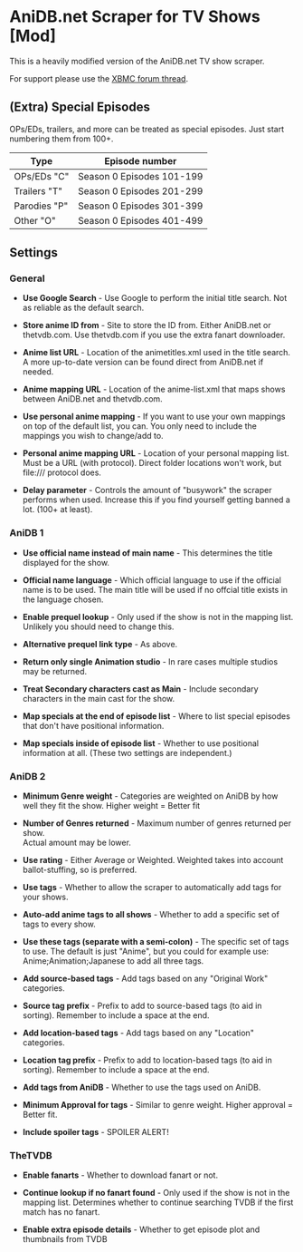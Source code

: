 AniDB.net Scraper for TV Shows [Mod]
====================================
This is a heavily modified version of the AniDB.net TV show scraper.

For support please use the [XBMC forum thread](http://forum.xbmc.org/showthread.php?tid=142835).

(Extra) Special Episodes
------------------------
OPs/EDs, trailers, and more can be treated as special episodes.  Just start numbering them from 100+.

|    Type     |     Episode number      |
| ----------- | ----------------------- |
|OPs/EDs  "C" |Season 0 Episodes 101-199|
|Trailers "T" |Season 0 Episodes 201-299|
|Parodies "P" |Season 0 Episodes 301-399|
|Other    "O" |Season 0 Episodes 401-499|

Settings
--------

### General ###

*   **Use Google Search** - Use Google to perform the initial title search.
    Not as reliable as the default search.

*   **Store anime ID from** - Site to store the ID from.  Either AniDB.net or thetvdb.com.
    Use thetvdb.com if you use the extra fanart downloader.

*   **Anime list URL** - Location of the animetitles.xml used in the title search.
    A more up-to-date version can be found direct from AniDB.net if needed.

*   **Anime mapping URL** - Location of the anime-list.xml that maps shows between 
    AniDB.net and thetvdb.com.

*   **Use personal anime mapping** - If you want to use your own mappings on top of the
    default list, you can.  You only need to include the mappings you wish to change/add to.

*   **Personal anime mapping URL** - Location of your personal mapping list.
    Must be a URL (with protocol).  Direct folder locations won't work, but file:/// protocol does.

*   **Delay parameter** - Controls the amount of "busywork" the scraper performs when used.
    Increase this if you find yourself getting banned a lot. (100+ at least).

### AniDB 1 ###

*   **Use official name instead of main name** - This determines the title displayed for the show.

*   **Official name language** - Which official language to use if the official name is to be used.
    The main title will be used if no offcial title exists in the language chosen.

*   **Enable prequel lookup** - Only used if the show is not in the mapping list.
    Unlikely you should need to change this.

*   **Alternative prequel link type** - As above.

*   **Return only single Animation studio** - In rare cases multiple studios may be returned.

*   **Treat Secondary characters cast as Main** - Include secondary characters in the main cast for the show.

*   **Map specials at the end of episode list** - Where to list special episodes that don't have positional information.

*   **Map specials inside of episode list** - Whether to use positional information at all.
    (These two settings are independent.)

### AniDB 2 ###

*   **Minimum Genre weight** - Categories are weighted on AniDB by how well they fit the show.
    Higher weight = Better fit

*   **Number of Genres returned** - Maximum number of genres returned per show.  
    Actual amount may be lower.

*   **Use rating** - Either Average or Weighted.  Weighted takes into account ballot-stuffing, so is preferred.

*   **Use tags** - Whether to allow the scraper to automatically add tags for your shows.

*   **Auto-add anime tags to all shows** - Whether to add a specific set of tags to every show.

*   **Use these tags (separate with a semi-colon)** - The specific set of tags to use.  The default is just "Anime",
    but you could for example use: Anime;Animation;Japanese to add all three tags.

*   **Add source-based tags** - Add tags based on any "Original Work" categories.

*   **Source tag prefix** - Prefix to add to source-based tags (to aid in sorting).  Remember to include a space at the end.

*   **Add location-based tags** - Add tags based on any "Location" categories.

*   **Location tag prefix** - Prefix to add to location-based tags (to aid in sorting).  Remember to include a space at the end.

*   **Add tags from AniDB** - Whether to use the tags used on AniDB.

*   **Minimum Approval for tags** - Similar to genre weight.  Higher approval = Better fit.

*   **Include spoiler tags** - SPOILER ALERT!

### TheTVDB ###

*   **Enable fanarts** - Whether to download fanart or not.

*   **Continue lookup if no fanart found** - Only used if the show is not in the mapping list.
    Determines whether to continue searching TVDB if the first match has no fanart.

*   **Enable extra episode details** - Whether to get episode plot and thumbnails from TVDB